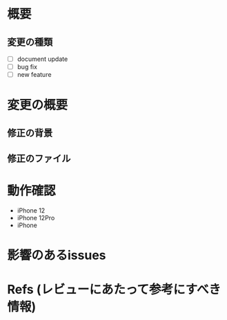 # 概要
<!-- このプルリクエストの概要を書いてください -->

## 変更の種類
- [ ] document update
- [ ] bug fix
- [ ] new feature

# 変更の概要
## 修正の背景
<!-- 機能追加時は不要 -->
<!-- 修正の背景を書いてください -->

## 修正のファイル
<!-- 修正したファイルを書いてください -->

# 動作確認
<!-- どのような環境で動作確認したのか列挙してください -->
- iPhone 12
- iPhone 12Pro
- iPhone

# 影響のあるissues
<!-- 影響のあるissuesのナンバーを記入 -->

# Refs (レビューにあたって参考にすべき情報)
